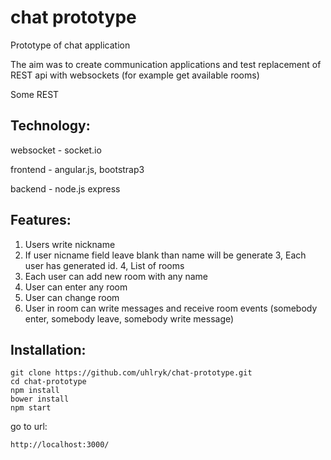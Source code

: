 # chat prototype
Prototype of chat application

The aim was to create communication applications and test replacement of REST api with websockets (for example get available rooms)

Some REST

## Technology:
websocket - socket.io

frontend - angular.js, bootstrap3

backend - node.js express

## Features:
1. Users write nickname
2. If user nicname field leave blank than name will be generate
3, Each user has generated id.
4, List of rooms
5. Each user can add new room with any name
6. User can enter any room
7. User can change room
8. User in room can write messages and receive room events (somebody enter, somebody leave, somebody write message)

## Installation:

    git clone https://github.com/uhlryk/chat-prototype.git
    cd chat-prototype
    npm install
    bower install
    npm start

go to url:

    http://localhost:3000/

